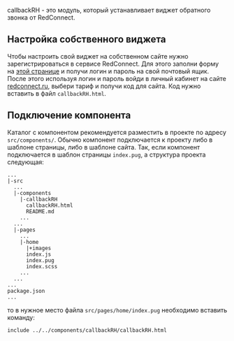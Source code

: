 callbackRH - это модуль, который устанавливает виджет обратного звонка от RedConnect.

## Настройка собственного виджета

Чтобы настроить свой виджет на собственном сайте нужно зарегистрироваться в сервисе RedConnect. Для этого заполни форму на [этой странице](https://redconnect.ru/) и получи логин и пароль на свой почтовый ящик. После этого используя логин и пароль войди в личный кабинет на сайте [redconnect.ru](https://redconnect.ru/), выбери тариф и получи код для сайта. Код нужно вставить в файл `callbackRH.html`.

## Подключение компонента

Каталог с компонентом рекомендуется разместить в проекте по адресу `src/components/`. Обычно компонент подключается к проекту либо в шаблоне страницы, либо в шаблоне сайта. Так, если компонент подключается в шаблон страницы `index.pug`, а структура проекта следующая:

```
...
|-src
  ...
  |-components
    |-callbackRH
      callbackRH.html
      README.md
    ...
  ...
  |-pages
    ...
    |-home
      |+images
      index.js
      index.pug
      index.scss
    ...
  ...
...
package.json
...
```

то в нужное место файла `src/pages/home/index.pug` необходимо вставить команду:

```pug
include ../../components/callbackRH/callbackRH.html
```
